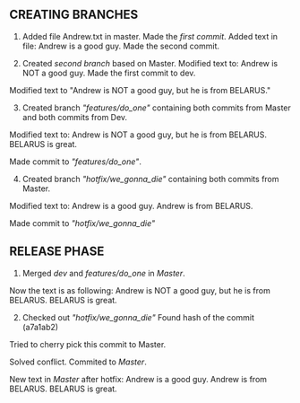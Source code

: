 ## CREATING BRANCHES

1) Added file Andrew.txt in master. Made the *first commit*. Added text in file: Andrew is a good guy. Made the second commit.

2) Created *second branch* based on Master. 
Modified text to:
Andrew is NOT a good guy.
Made the first commit to dev.

Modified text to "Andrew is NOT a good guy, but he is from BELARUS."

3) Created branch *"features/do_one"* containing both commits from Master and both commits from Dev.

Modified text to:
Andrew is NOT a good guy, but he is from BELARUS.
BELARUS is great.

Made commit to *"features/do_one"*.

4) Created branch *"hotfix/we_gonna_die"* containing both commits from Master.

Modified text to:
Andrew is a good guy. Andrew is from BELARUS.

Made commit to *"hotfix/we_gonna_die"* 

## RELEASE PHASE

1) Merged *dev* and *features/do_one* in *Master*.

Now the text is as following:
Andrew is NOT a good guy, but he is from BELARUS.
BELARUS is great.

2) Checked out *"hotfix/we_gonna_die"* 
Found hash of the commit (a7a1ab2)

Tried to cherry pick this commit to Master. 

Solved conflict. Commited to *Master*.

New text in *Master* after hotfix: Andrew is a good guy. Andrew is from BELARUS. BELARUS is great.
